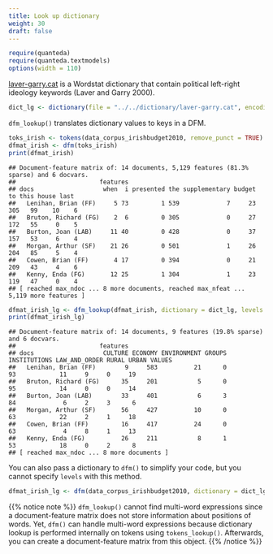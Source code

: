 ```yaml
---
title: Look up dictionary
weight: 30
draft: false
---
```



```r
require(quanteda)
require(quanteda.textmodels)
options(width = 110)
```

[laver-garry.cat](https://raw.githubusercontent.com/quanteda/tutorials.quanteda.io/master/content/dictionary/laver-garry.cat) is a Wordstat dictionary that contain political left-right ideology keywords (Laver and Garry 2000). 


```r
dict_lg <- dictionary(file = "../../dictionary/laver-garry.cat", encoding = "UTF-8")
```

`dfm_lookup()` translates dictionary values to keys in a DFM.


```r
toks_irish <- tokens(data_corpus_irishbudget2010, remove_punct = TRUE)
dfmat_irish <- dfm(toks_irish)
print(dfmat_irish)
```

```
## Document-feature matrix of: 14 documents, 5,129 features (81.3% sparse) and 6 docvars.
##                       features
## docs                   when  i presented the supplementary budget  to this house last
##   Lenihan, Brian (FF)     5 73         1 539             7     23 305   99    10    6
##   Bruton, Richard (FG)    2  6         0 305             0     27 172   55     0    5
##   Burton, Joan (LAB)     11 40         0 428             0     37 157   53     6    4
##   Morgan, Arthur (SF)    21 26         0 501             1     26 204   85     5    4
##   Cowen, Brian (FF)       4 17         0 394             0     21 209   43     4    6
##   Kenny, Enda (FG)       12 25         1 304             1     23 119   47     0    4
## [ reached max_ndoc ... 8 more documents, reached max_nfeat ... 5,119 more features ]
```

```r
dfmat_irish_lg <- dfm_lookup(dfmat_irish, dictionary = dict_lg, levels = 1)
print(dfmat_irish_lg)
```

```
## Document-feature matrix of: 14 documents, 9 features (19.8% sparse) and 6 docvars.
##                       features
## docs                   CULTURE ECONOMY ENVIRONMENT GROUPS INSTITUTIONS LAW_AND_ORDER RURAL URBAN VALUES
##   Lenihan, Brian (FF)        9     583          21      0           93            11     9     0     19
##   Bruton, Richard (FG)      35     201           5      0           95            14     0     0     14
##   Burton, Joan (LAB)        33     401           6      3           84             6     2     3      6
##   Morgan, Arthur (SF)       56     427          10      0           63            22     2     1     18
##   Cowen, Brian (FF)         16     417          24      0           63             4     8     1     13
##   Kenny, Enda (FG)          26     211           8      1           53            18     0     2      8
## [ reached max_ndoc ... 8 more documents ]
```

You can also pass a dictionary to `dfm()` to simplify your code, but you cannot specify `levels` with this method.


```r
dfmat_irish_lg <- dfm(data_corpus_irishbudget2010, dictionary = dict_lg, remove_punct = TRUE)
```

{{% notice note %}}
`dfm_lookup()` cannot find multi-word expressions since a document-feature matrix does not store information about positions of words. Yet, `dfm()` can handle multi-word expressions because dictionary lookup is performed internally on tokens using `tokens_lookup()`. Afterwards, you can create a document-feature matrix from this object.
{{% /notice %}}

